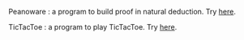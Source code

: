 

<p>
Peanoware : a program to build proof in natural deduction.
Try <A href="https://www-sop.inria.fr/marelle/Laurent.Thery/peanoware/javascript/peanoware.html">here</A>.
</p>
<p>
TicTacToe : a program to play TicTacToe.
Try <A HREF="https://www-sop.inria.fr/marelle/Laurent.Thery/TicTacToe/TicTacToe.html">here</A>.
</p>